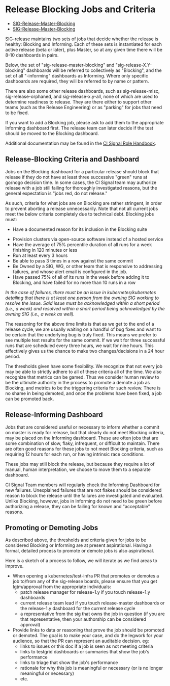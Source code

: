 # Release Blocking Jobs and Criteria

* [SIG-Release-Master-Blocking](https://testgrid.k8s.io/sig-release-master-blocking)
* [SIG-Release-Master-Blocking](https://testgrid.k8s.io/sig-release-master-informing)

SIG-release maintains two sets of jobs that decide whether the release is
healthy: Blocking and Informing.  Each of these sets is instantiated for each
active release (beta or later), plus Master, so at any given time there will
be 8-10 dashboards in pairs.

Below, the set of "sig-release-master-blocking" and "sig-release-X.Y-blocking"
dashboards will be referred to collectively as "Blocking", and the set of all
"-informing" dashboards as Informing.  Where only specific dashboards are
required, they will be referred to by name or pattern.

There are also some other release dashboards, such as sig-release-misc,
sig-release-orphaned, and sig-release-x.y-all, none of which are used to
determine readiness to release.  They are there either to support other
teams (such as the Release Engineering) or as "parking" for jobs that need to
be fixed.

If you want to add a Blocking job, please ask to add them to the appropriate
Informing dashboard first. The release team can later decide if the test should
be moved to the Blocking dashboard.

Additional documentation may be found in the [CI Signal Role Handbook](./release-team/role-handbooks/ci-signal/README.md).

## Release-Blocking Criteria and Dashboard

Jobs on the Blocking dashboard for a particular release should block that
release if they do not have at least three successive "green" runs at go/nogo
decision time.  In some cases, the CI Signal team may authorize release with a
job still failing for thoroughly investigated reasons, but the general
expectation is "jobs red, do not release."

As such, criteria for what jobs are on Blocking are rather stringent, in order
to prevent aborting a release unnecessarily.  Note that not all current jobs
meet the below criteria completely due to technical debt.  Blocking jobs must:

- Have a documented reason for its inclusion in the Blocking suite
<!-- TODO(spiffxp, jberkus):
  - need to determine by policy where such documentation would exist
  - this will probably be tied to the process of adding new jobs
-->
- Provision clusters via open-source software instead of a hosted service
- Have the average of 75% percentile duration of all runs for a week finishing in 120 minutes or less
- Run at least every 3 hours
- Be able to pass 3 times in a row against the same commit
- Be Owned by a SIG, WG, or other team that is responsive to addressing failures, and whose alert email is configured in the job.
- Have passed 75% of all of its runs in the week before adding it to Blocking, and have failed for no more than 10 runs in a row

*In the case of failures, there must be an issue in kubernetes/kubernetes
detailing that there is at least one person from the owning SIG working to
resolve the issue. Said issue must be acknowledged within a short period
(i.e., a week) and resolved within a short period being acknowledged by the
owning SIG (i.e., a week as well).*

The reasoning for the above time limits is that as we get to the end of a release cycle,
we are usually waiting on a handful of bug fixes and want to be certain that
the underlying bug is truly fixed. This means we prefer to see multiple test
results for the same commit. If we wait for three successful runs that are
scheduled every three hours, we wait for nine hours.  This effectively gives
us the chance to make two changes/decisions in a 24 hour period.

The thresholds given have some flexibility. We recognize that not every job may be
able to strictly adhere to all of these criteria all of the time.  We also
recognize that metrics can be gamed. Thus we consider human review to be the
ultimate authority in the process to promote a demote a job as
Blocking, and metrics to be the triggering criteria for such review.
There is no shame in being demoted, and once the problems have been fixed, a
job can be promoted back.

## Release-Informing Dashboard



Jobs that are considered useful or necessary to inform whether a commit on
master is ready for release, but that clearly do not meet Blocking
criteria, may be placed on the Informing dashboard. These
are often jobs that are some combination of slow, flaky, infrequent, or
difficult to maintain.  There are often good reasons for these jobs to not meet
Blocking criteria, such as requiring 12 hours for each run, or having
intrinsic race conditions.

These jobs may still block the release, but because they require a lot of
manual, human interpretation, we choose to move them to a separate dashboard.

CI Signal Team members will regularly check the Informing Dashboard for new
failures.  Unexplained failures that are not flakes should be considered reason
to block the release until the failures are investigated and evaluated.  Unlike
Blocking, however, jobs in Informing do not need to be green before authorizing
a release, they can be failing for known and "acceptable" reasons.

## Promoting or Demoting Jobs

As described above, the thresholds and criteria given for jobs to be considered
Blocking or Informing are at present aspirational. Having a
formal, detailed process to promote or demote jobs is also aspirational.

Here is a sketch of a process to follow, we will iterate as we find areas to
improve.

- When opening a kubernetes/test-infra PR that promotes or demotes a job to/from
  any of the sig-release boards, please ensure that you get lgtm/approval from
  the appropriate individuals:
  - patch release manager for release-1.y if you touch release-1.y dashboards
  - current release team lead if you touch release-master dashboards or the
    release-1.y dashboard for the current release cycle
  - a representative from the sig that owns the job in question (if you are
    that representative, then your authorship can be considered approval)
- Provide links to data or reasoning that prove the job should be promoted or
  demoted. The goal is to make your case, and do the legwork for your
  audience, so that the PR can represent an auditable decision. eg:
  - links to issues or this doc if a job is seen as not meeting criteria
  - links to testgrid dashboards or summaries that show the job's performance
  - links to triage that show the job's performance
  - rationale for why this job is meaningful or necessary (or is no longer
    meaningful or necessary)
  - etc.

